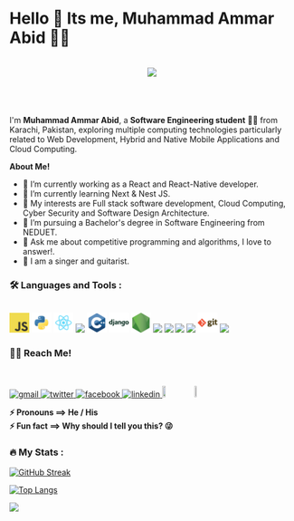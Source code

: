 <h1> Hello 👋 Its me, Muhammad Ammar Abid 👦🏻</h1>  

<br>

<div id="header" align="center">
  <img src="https://media.giphy.com/media/M9gbBd9nbDrOTu1Mqx/giphy.gif" width="100"/>
</div>

<br>
<div align="center"" > <img src="https://komarev.com/ghpvc/?username=Ammar-Abid92&style=flat-square&color=blue" alt=""/></div>
<br>

I'm **Muhammad Ammar Abid**, a **Software Engineering student** 👨‍💻 from Karachi, Pakistan, exploring multiple computing technologies particularly related to Web Development, Hybrid and Native Mobile Applications and Cloud Computing.


**About Me!**

- 🔭 I’m currently working as a React and React-Native developer.
- 🌱 I’m currently learning Next & Nest JS.
- 🤔 My interests are Full stack software development, Cloud Computing, Cyber Security and Software Design Architecture.
- 💼 I’m pursuing a Bachelor's degree in Software Engineering from NEDUET.
- 💬 Ask me about competitive programming and algorithms, I love to answer!.
- 🎸 I am a singer and guitarist.


 
### :hammer_and_wrench: Languages and Tools :
<br>
  
  
<div>
<img height="35" src="https://raw.githubusercontent.com/github/explore/80688e429a7d4ef2fca1e82350fe8e3517d3494d/topics/javascript/javascript.png">
<img height="35" src="https://raw.githubusercontent.com/github/explore/80688e429a7d4ef2fca1e82350fe8e3517d3494d/topics/python/python.png">
<img height="35" src="https://raw.githubusercontent.com/github/explore/80688e429a7d4ef2fca1e82350fe8e3517d3494d/topics/react/react.png">

<img height="35" src="https://miro.medium.com/max/1400/1*gxOA6-EF8P8vnYdk3Bc9bg.png">
<img height="35" src="https://raw.githubusercontent.com/github/explore/80688e429a7d4ef2fca1e82350fe8e3517d3494d/topics/cpp/cpp.png">

<img height="35" src="https://raw.githubusercontent.com/github/explore/80688e429a7d4ef2fca1e82350fe8e3517d3494d/topics/django/django.png">
<img height="35" src="https://raw.githubusercontent.com/github/explore/80688e429a7d4ef2fca1e82350fe8e3517d3494d/topics/nodejs/nodejs.png">
<img height="35" src="https://i0.wp.com/www.metizsoft.com/wp-content/uploads/2022/11/Watermelon-DB-1.jpg?ssl=1">

<img height="35" src="http://mongodb-js.github.io/leaf/mongodb-leaf_16x16@2x.png">
<img height="35" src="https://upload.wikimedia.org/wikipedia/commons/thumb/2/29/Postgresql_elephant.svg/640px-Postgresql_elephant.svg.png"></code>
<img height="35" src="https://miro.medium.com/max/300/1*R4c8lHBHuH5qyqOtZb3h-w.png">

<img height="35" src="https://raw.githubusercontent.com/github/explore/80688e429a7d4ef2fca1e82350fe8e3517d3494d/topics/git/git.png">
<img height="35" src="https://encrypted-tbn0.gstatic.com/images?q=tbn:ANd9GcRbi9aVFq2CV5UxsEhDk4L5Hk_u4nHnSTnsWhnOUNRg4mfdOfWZfJoPGLZL01QvgvIDT8Q&usqp=CAU">
</div>
  
  
### :man_technologist: Reach Me! 
<br>


<a href="mailto:ammarabid890@gmail.com"> <img alt="gmail" src="https://camo.githubusercontent.com/8e59d6f8d8b35b31eff433c03964ad2dd4484246/68747470733a2f2f696d672e736869656c64732e696f2f62616467652f676d61696c2d2532334431343833362e7376673f267374796c653d666f722d7468652d6261646765266c6f676f3d476d61696c266c6f676f436f6c6f723d7768697465" data-canonical-src="https://img.shields.io/badge/gmail-%23D14836.svg?&amp;style=for-the-badge&amp;logo=Gmail&amp;logoColor=white" style="max-width:100%;">
</a> <a href="https://twitter.com/AmmarAbid92_90" rel="nofollow">
  <img alt="twitter" src="https://camo.githubusercontent.com/f6bc8eba24f0d279574852c1a85f0ade22be62ad/68747470733a2f2f696d672e736869656c64732e696f2f62616467652f747769747465722d2532333144413146322e7376673f267374796c653d666f722d7468652d6261646765266c6f676f3d74776974746572266c6f676f436f6c6f723d7768697465" data-canonical-src="https://img.shields.io/badge/twitter-%231DA1F2.svg?&amp;style=for-the-badge&amp;logo=twitter&amp;logoColor=white" style="max-width:100%;">
</a> <a href="https://www.facebook.com/profile.php?id=100010023240193" rel="nofollow">
  <img alt="facebook" src="https://camo.githubusercontent.com/caecb22b29549422db0d0b74860a5530439a0247/68747470733a2f2f696d672e736869656c64732e696f2f62616467652f66616365626f6f6b2d2532333138373766322e7376673f267374796c653d666f722d7468652d6261646765266c6f676f3d66616365626f6f6b266c6f676f436f6c6f723d7768697465" data-canonical-src="https://img.shields.io/badge/facebook-%231877f2.svg?&amp;style=for-the-badge&amp;logo=facebook&amp;logoColor=white" style="max-width:100%;"> </a> 
  <a href="https://www.linkedin.com/in/ammar-abid-7645951b7/" rel="nofollow">
  <img alt="linkedin" src="https://camo.githubusercontent.com/1dcd5055f954bdffc97262ea35813b55f8af3faf/68747470733a2f2f696d672e736869656c64732e696f2f62616467652f6c696e6b6564696e2d2532333030373742352e7376673f267374796c653d666f722d7468652d6261646765266c6f676f3d6c696e6b6564496e266c6f676f436f6c6f723d7768697465" data-canonical-src="https://img.shields.io/badge/linkedin-%230077B5.svg?&amp;style=for-the-badge&amp;logo=linkedIn&amp;logoColor=white" style="max-width:100%;"> </a> 
  <a href="https://www.instagram.com/ammarabid92_90" rel="nofollow">
 <img width="10.5%" height="6%" src="https://img.shields.io/badge/-Instagram-E4405F"></a>
 <a href="https://www.youtube.com/channel/UCmVTp6pRdetAvz_V0378giQ?view_as=subscriber" rel="nofollow">
  <img width="8.8%" height="4%" src="https://img.shields.io/badge/-Youtube-FF0000"></a>
  

**⚡ Pronouns ==> He / His**
<br>
**⚡ Fun fact ==> Why should I tell you this? 😜** 

### :fire: My Stats :

[![GitHub Streak](http://github-readme-streak-stats.herokuapp.com?user=Ammar-Abid92&theme=dark&background=000000)](https://git.io/streak-stats)

[![Top Langs](https://github-readme-stats.vercel.app/api/top-langs/?username=Ammar-Abid92&layout=compact&theme=vision-friendly-dark)](https://github.com/anuraghazra/github-readme-stats)


<img src="https://github-readme-stats.vercel.app/api?username=Ammar-Abid92&&show_icons=true&title_color=38E0FF&icon_color=bb2acf&text_color=FFFFFF&bg_color=003C47">
